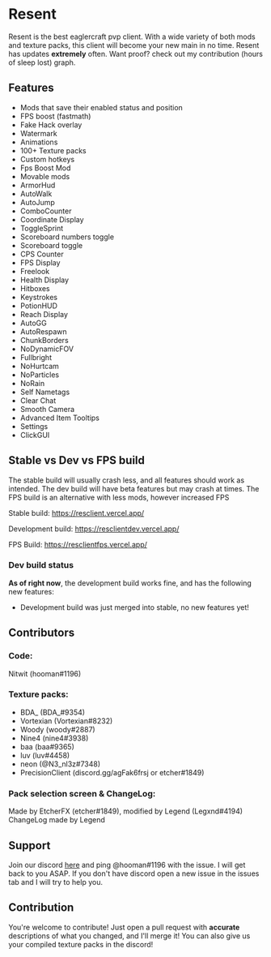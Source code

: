 # Resent

Resent is the best eaglercraft pvp client. With a wide variety of both mods and texture packs, this client will become your new main in no time. Resent has updates **extremely** often. Want proof? check out my contribution (hours of sleep lost) graph.

## Features

* Mods that save their enabled status and position
* FPS boost (fastmath)
* Fake Hack overlay
* Watermark
* Animations
* 100+ Texture packs
* Custom hotkeys
* Fps Boost Mod
* Movable mods
* ArmorHud
* AutoWalk
* AutoJump
* ComboCounter
* Coordinate Display
* ToggleSprint
* Scoreboard numbers toggle
* Scoreboard toggle
* CPS Counter
* FPS Display
* Freelook
* Health Display
* Hitboxes
* Keystrokes
* PotionHUD
* Reach Display
* AutoGG
* AutoRespawn
* ChunkBorders
* NoDynamicFOV
* Fullbright
* NoHurtcam
* NoParticles
* NoRain
* Self Nametags
* Clear Chat
* Smooth Camera
* Advanced Item Tooltips
* Settings
* ClickGUI

## Stable vs Dev vs FPS build

The stable build will usually crash less, and all features should work as intended. The dev build will have beta features but may crash at times. The FPS build is an alternative with less mods, however increased FPS

Stable build: https://resclient.vercel.app/

Development build: https://resclientdev.vercel.app/

FPS Build: https://resclientfps.vercel.app/

### Dev build status

**As of right now**, the development build works fine, and has the following new features:

* Development build was just merged into stable, no new features yet!

## Contributors

### Code:

Nitwit (hooman#1196)

### Texture packs: 

* BDA_ (BDA_#9354) 
* Vortexian (Vortexian#8232)
* Woody (woody#2887)
* Nine4 (nine4#3938)
* baa (baa#9365)
* luv (luv#4458)
* neon (@N3_nl3z#7348)
* PrecisionClient (discord.gg/agFak6frsj or etcher#1849)

### Pack selection screen & ChangeLog:

Made by EtcherFX (etcher#1849), modified by Legend (Legxnd#4194)
ChangeLog made by Legend 

## Support

Join our discord [here](https://discord.gg/CwU8pnbRMz) and ping @hooman#1196 with the issue. I will get back to you ASAP. If you don't have discord open a new issue in the issues tab and I will try to help you.

## Contribution

You're welcome to contribute! Just open a pull request with **accurate** descriptions of what you changed, and I'll merge it!
You can also give us your compiled texture packs in the discord! 
